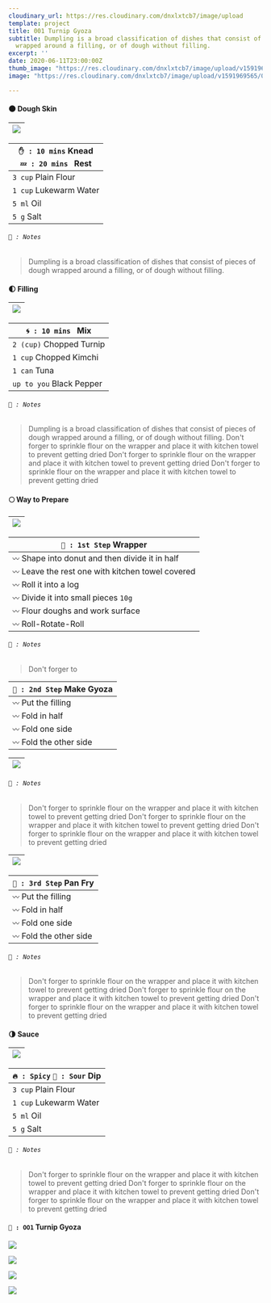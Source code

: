 ```yaml
---
cloudinary_url: https://res.cloudinary.com/dnxlxtcb7/image/upload
template: project
title: 001 Turnip Gyoza
subtitle: Dumpling is a broad classification of dishes that consist of pieces of dough
  wrapped around a filling, or of dough without filling.
excerpt: ''
date: 2020-06-11T23:00:00Z
thumb_image: "https://res.cloudinary.com/dnxlxtcb7/image/upload/v1591969567/001%20Turnip%20Gyoza/Website-Thumb.png"
image: "https://res.cloudinary.com/dnxlxtcb7/image/upload/v1591969565/001%20Turnip%20Gyoza/IMG_0167.jpg"

---
```


#### 🌑 Dough Skin

|![](https://res.cloudinary.com/dnxlxtcb7/image/upload/v1591969572/001%20Turnip%20Gyoza/Website-HeroContent.png)|
| --- |

| `✋ : 10 mins` Knead <br> `💤 : 20 mins ` Rest |
| --- |
| `3 cup` Plain Flour |
| `1 cup` Lukewarm Water |
| `5 ml` Oil |
| `5 g` Salt |

###### `📝 : Notes`

> Dumpling is a broad classification of dishes that consist of pieces of dough wrapped around a filling, or of dough without filling.


#### 🌓 Filling

|![](https://res.cloudinary.com/dnxlxtcb7/image/upload/v1591969562/001%20Turnip%20Gyoza/IMG_0165.jpg)|
| --- |

| `🌀 : 10 mins ` Mix |
| --- |
| `2 (cup)` Chopped Turnip |
| `1 cup` Chopped Kimchi |
| `1 can` Tuna |
| `up to you` Black Pepper |

###### `📝 : Notes`

> Dumpling is a broad classification of dishes that consist of pieces of dough wrapped around a filling, or of dough without filling. Don't forger to sprinkle flour on the wrapper and place it with kitchen towel to prevent getting dried Don't forger to sprinkle flour on the wrapper and place it with kitchen towel to prevent getting dried Don't forger to sprinkle flour on the wrapper and place it with kitchen towel to prevent getting dried 


#### 🌕 Way to Prepare

|![](https://res.cloudinary.com/dnxlxtcb7/image/upload/v1591969562/001%20Turnip%20Gyoza/IMG_0165.jpg)|
| --- |


| `👀 : 1st Step` Wrapper |
| --- |
| `〰️` Shape into donut and then divide it in half |
| `〰️` Leave the rest one with kitchen towel covered |
| `〰️` Roll it into a log |
| `〰️` Divide it into small pieces `10g` |
| `〰️` Flour doughs and work surface|
| `〰️` Roll-Rotate-Roll|

###### `📝 : Notes`

> Don't forger to

| `👀 : 2nd Step` Make Gyoza |
| --- |
| `〰️` Put the filling |
| `〰️` Fold in half |
| `〰️` Fold one side |
| `〰️` Fold the other side |

|![](https://res.cloudinary.com/dnxlxtcb7/image/upload/v1591969567/001%20Turnip%20Gyoza/Website-Thumb.png)|
| --- |

###### `📝 : Notes`

> Don't forger to sprinkle flour on the wrapper and place it with kitchen towel to prevent getting dried Don't forger to sprinkle flour on the wrapper and place it with kitchen towel to prevent getting dried Don't forger to sprinkle flour on the wrapper and place it with kitchen towel to prevent getting dried 

|![](https://res.cloudinary.com/dnxlxtcb7/image/upload/v1591969562/001%20Turnip%20Gyoza/IMG_0162.jpg)|
| --- |

| `👀 : 3rd Step` Pan Fry  |
| --- |
| `〰️` Put the filling |
| `〰️` Fold in half |
| `〰️` Fold one side |
| `〰️` Fold the other side |

###### `📝 : Notes`

> Don't forger to sprinkle flour on the wrapper and place it with kitchen towel to prevent getting dried Don't forger to sprinkle flour on the wrapper and place it with kitchen towel to prevent getting dried Don't forger to sprinkle flour on the wrapper and place it with kitchen towel to prevent getting dried 


#### 🌗 Sauce

|![](https://res.cloudinary.com/dnxlxtcb7/image/upload/v1591969562/001%20Turnip%20Gyoza/IMG_0165.jpg)|
|---|

| `🔥 : Spicy` ` 🍋 : Sour ` Dip |
| --- |
| `3 cup` Plain Flour |
| `1 cup` Lukewarm Water |
| `5 ml` Oil |
| `5 g` Salt |

###### `📝 : Notes`

> Don't forger to sprinkle flour on the wrapper and place it with kitchen towel to prevent getting dried Don't forger to sprinkle flour on the wrapper and place it with kitchen towel to prevent getting dried Don't forger to sprinkle flour on the wrapper and place it with kitchen towel to prevent getting dried 

#### `🥟 : OO1` Turnip Gyoza 

![](https://res.cloudinary.com/dnxlxtcb7/image/upload/v1591969565/001%20Turnip%20Gyoza/IMG_0159.jpg)

![](https://res.cloudinary.com/dnxlxtcb7/image/upload/v1591969562/001%20Turnip%20Gyoza/IMG_0166.jpg)

![](https://res.cloudinary.com/dnxlxtcb7/image/upload/v1591969561/001%20Turnip%20Gyoza/IMG_0161.jpg)

![](https://res.cloudinary.com/dnxlxtcb7/image/upload/v1591969562/001%20Turnip%20Gyoza/IMG_0163.jpg)

